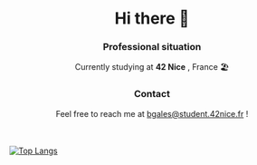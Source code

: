 <h1 align="center">
Hi there 👋
 </h1>
<h3 align="center">
Professional situation
</h3>
<p align ="center">
 Currently studying at <b>42 Nice</b> , France 🏖️
</p>

<h3 align ="center">
 Contact 
 </h3>

<p align ="center">
 Feel free to reach me at <a href="mailto:bgales@student.42nice.fr">bgales@student.42nice.fr</a> !
</p>

&emsp;&emsp;&emsp;&emsp;&emsp;&emsp;&emsp;&emsp;&emsp;&emsp;&emsp;&emsp;&emsp;&emsp;&emsp;&emsp;&emsp;&emsp;&emsp;&emsp;
&emsp;&emsp;&emsp;&emsp;&emsp;&emsp;&emsp;&emsp;&emsp;&emsp;&emsp;&emsp;&emsp;&emsp;&emsp;&emsp;&emsp;&emsp;&emsp;&emsp;
&emsp;&emsp;&emsp;&emsp;&emsp;&emsp;&emsp;&emsp;&emsp;&emsp;&emsp;&emsp;&emsp;&emsp;
[![Top Langs](https://github-readme-stats.vercel.app/api/top-langs/?username=bjmgales&layout=compact)](https://github.com/anuraghazra/github-readme-stats)


<!--
**bjmgales/bjmgales** is a ✨ _special_ ✨ repository because its `README.md` (this file) appears on your GitHub profile.

Here are some ideas to get you started:

- 🔭 I’m currently working on ...
- 🌱 I’m currently learning ...
- 👯 I’m looking to collaborate on ...
- 🤔 I’m looking for help with ...
- 💬 Ask me about ...
- 📫 How to reach me: ...
- 😄 Pronouns: ...
- ⚡ Fun fact: ...
-->
